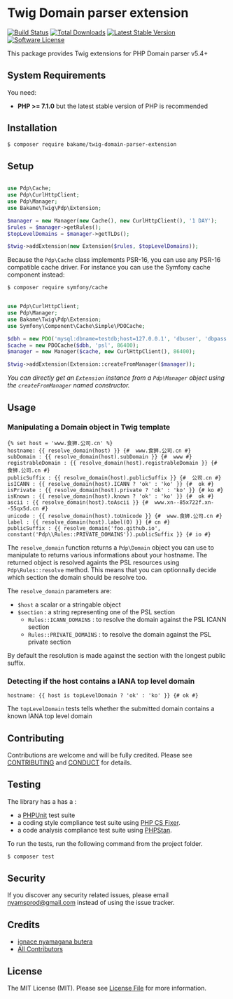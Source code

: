 Twig Domain parser extension
===========================

[![Build Status][ico-travis]][link-travis]
[![Total Downloads][ico-packagist]][link-packagist]
[![Latest Stable Version][ico-release]][link-release]
[![Software License][ico-license]][link-license]

This package provides Twig extensions for PHP Domain parser v5.4+


System Requirements
-------

You need:

- **PHP >= 7.1.0** but the latest stable version of PHP is recommended

Installation
--------

```bash
$ composer require bakame/twig-domain-parser-extension
```

Setup
--------

~~~php

use Pdp\Cache;
use Pdp\CurlHttpClient;
use Pdp\Manager;
use Bakame\Twig\Pdp\Extension;

$manager = new Manager(new Cache(), new CurlHttpClient(), '1 DAY');
$rules = $manager->getRules();
$topLevelDomains = $manager->getTLDs();

$twig->addExtension(new Extension($rules, $topLevelDomains));
~~~

Because the `Pdp\Cache` class implements PSR-16, you can use any PSR-16 compatible cache driver. For instance you can use the Symfony cache component instead:

```bash
$ composer require symfony/cache
```

~~~php

use Pdp\CurlHttpClient;
use Pdp\Manager;
use Bakame\Twig\Pdp\Extension;
use Symfony\Component\Cache\Simple\PDOCache;

$dbh = new PDO('mysql:dbname=testdb;host=127.0.0.1', 'dbuser', 'dbpass');
$cache = new PDOCache($dbh, 'psl', 86400);
$manager = new Manager($cache, new CurlHttpClient(), 86400);

$twig->addExtension(Extension::createFromManager($manager));
~~~

*You can directly get an `Extension` instance from a `Pdp\Manager` object using the `createFromManager` named constructor.*

Usage
--------

### Manipulating a Domain object in Twig template

~~~twig
{% set host = 'www.食狮.公司.cn' %}
hostname: {{ resolve_domain(host) }} {#  www.食狮.公司.cn #}
subDomain : {{ resolve_domain(host).subDomain }} {#  www #}
registrableDomain : {{ resolve_domain(host).registrableDomain }} {#  食狮.公司.cn #}
publicSuffix : {{ resolve_domain(host).publicSuffix }} {#  公司.cn #}
isICANN : {{ resolve_domain(host).ICANN ? 'ok' : 'ko' }} {#  ok #}
isPrivate : {{ resolve_domain(host).private ? 'ok' : 'ko' }} {# ko #}
isKnown : {{ resolve_domain(host).known ? 'ok' : 'ko' }} {#  ok #}
ascii : {{ resolve_domain(host).toAscii }} {#  www.xn--85x722f.xn--55qx5d.cn #}
unicode : {{ resolve_domain(host).toUnicode }} {#  www.食狮.公司.cn #}
label : {{ resolve_domain(host).label(0) }} {# cn #}
publicSuffix : {{ resolve_domain('foo.github.io', constant('Pdp\\Rules::PRIVATE_DOMAINS')).publicSuffix }} {# io #}
~~~

The `resolve_domain` function returns a `Pdp\Domain` object you can use to manipulate to returns various informations about your hostname. The returned object is resolved againts the PSL resources using `Pdp\Rules::resolve` method. This means that you can optionnally decide which section the domain should be resolve too.

The `resolve_domain` parameters are:

- `$host` a scalar or a stringable object
- `$section` : a string representing one of the PSL section
    - `Rules::ICANN_DOMAINS` : to resolve the domain against the PSL ICANN section
    - `Rules::PRIVATE_DOMAINS` : to resolve the domain against the PSL private section

By default the resolution is made against the section with the longest public suffix.

### Detecting if the host contains a IANA top level domain

~~~twig
hostname: {{ host is topLevelDomain ? 'ok' : 'ko' }} {# ok #}
~~~

The `topLevelDomain` tests tells whether the submitted domain contains a known IANA top level domain

Contributing
-------

Contributions are welcome and will be fully credited. Please see [CONTRIBUTING](.github/CONTRIBUTING.md) and [CONDUCT](CONDUCT.md) for details.

Testing
-------

The library has a has a :

- a [PHPUnit](https://phpunit.de) test suite
- a coding style compliance test suite using [PHP CS Fixer](http://cs.sensiolabs.org/).
- a code analysis compliance test suite using [PHPStan](https://github.com/phpstan/phpstan).

To run the tests, run the following command from the project folder.

``` bash
$ composer test
```

Security
-------

If you discover any security related issues, please email nyamsprod@gmail.com instead of using the issue tracker.

Credits
-------

- [ignace nyamagana butera](https://github.com/nyamsprod)
- [All Contributors](https://github.com/thephpleague/uri-query-parser/contributors)

License
-------

The MIT License (MIT). Please see [License File](LICENSE) for more information.


[ico-travis]: https://img.shields.io/travis/bakame-php/twig-domain-parser-extension/master.svg?style=flat-square
[ico-packagist]: https://img.shields.io/packagist/dt/bakame/twig-domain-parser-extension.svg?style=flat-square
[ico-release]: https://img.shields.io/github/release/bakame-php/twig-domain-parser-extension.svg?style=flat-square
[ico-license]: https://img.shields.io/badge/license-MIT-brightgreen.svg?style=flat-square

[link-travis]: https://travis-ci.org/bakame-php/twig-domain-parser-extension
[link-packagist]: https://packagist.org/packages/bakame/twig-domain-parser-extension
[link-release]: https://github.com/bakame-php/twig-domain-parser-extension/releases
[link-license]: https://github.com/bakame-php/twig-domain-parser-extension/blob/master/LICENSE